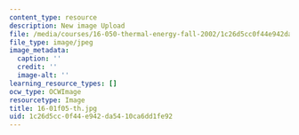 ```yaml
---
content_type: resource
description: New image Upload
file: /media/courses/16-050-thermal-energy-fall-2002/1c26d5cc0f44e942da5410ca6dd1fe92_16-01f05-th.jpg
file_type: image/jpeg
image_metadata:
  caption: ''
  credit: ''
  image-alt: ''
learning_resource_types: []
ocw_type: OCWImage
resourcetype: Image
title: 16-01f05-th.jpg
uid: 1c26d5cc-0f44-e942-da54-10ca6dd1fe92
---
```

